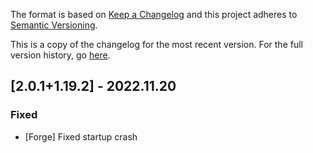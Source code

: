 The format is based on [Keep a Changelog](http://keepachangelog.com/en/1.0.0/) and this project adheres to [Semantic Versioning](http://semver.org/spec/v2.0.0.html).

This is a copy of the changelog for the most recent version. For the full version history, go [here](https://github.com/illusivesoulworks/elytrautilities/blob/1.19.x/CHANGELOG.md).

## [2.0.1+1.19.2] - 2022.11.20
### Fixed
- [Forge] Fixed startup crash
